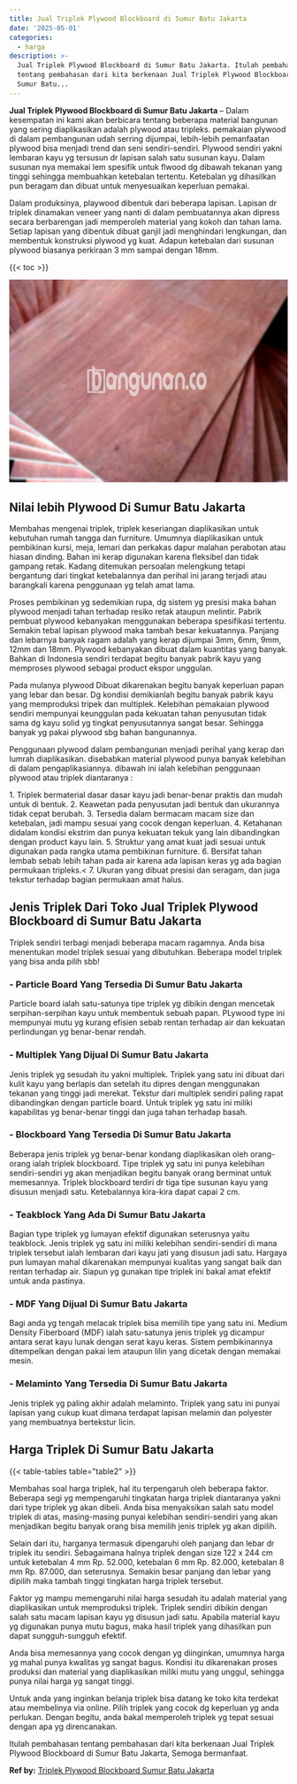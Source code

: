 ```yaml
---
title: Jual Triplek Plywood Blockboard di Sumur Batu Jakarta
date: '2025-05-01'
categories:
  - harga
description: >-
  Jual Triplek Plywood Blockboard di Sumur Batu Jakarta. Itulah pembahasan
  tentang pembahasan dari kita berkenaan Jual Triplek Plywood Blockboard di
  Sumur Batu...
---
```


**Jual Triplek Plywood Blockboard di Sumur Batu Jakarta** – Dalam kesempatan ini kami akan berbicara tentang beberapa material bangunan yang sering diaplikasikan adalah plywood atau tripleks. pemakaian plywood di dalam pembangunan udah serring dijumpai, lebih-lebih pemanfaatan plywood bisa menjadi trend dan seni sendiri-sendiri. Plywood sendiri yakni lembaran kayu yg tersusun dr lapisan salah satu susunan kayu. Dalam susunan nya memakai lem spesifik untuk flwood dg dibawah tekanan yang tinggi sehingga membuahkan ketebalan tertentu. Ketebalan yg dihasilkan pun beragam dan dibuat untuk menyesuaikan keperluan pemakai.

Dalam produksinya, playwood dibentuk dari beberapa lapisan. Lapisan dr triplek dinamakan veneer yang nanti di dalam pembuatannya akan dipress secara berbarengan jadi memperoleh material yang kokoh dan tahan lama. Setiap lapisan yang dibentuk dibuat ganjil jadi menghindari lengkungan, dan membentuk konstruksi plywood yg kuat. Adapun ketebalan dari susunan plywood biasanya perkiraan 3 mm sampai dengan 18mm.

{{< toc >}}

![Jual Triplek Plywood Blockboard di Sumur Batu Jakarta](/images/jual-triplek-murah-05.png)

## Nilai lebih Plywood Di Sumur Batu Jakarta

Membahas mengenai triplek, triplek keseriangan diaplikasikan untuk kebutuhan rumah tangga dan furniture. Umumnya diaplikasikan untuk pembikinan kursi, meja, lemari dan perkakas dapur malahan perabotan atau hiasan dinding. Bahan ini kerap digunakan karena fleksibel dan tidak gampang retak. Kadang ditemukan persoalan melengkung tetapi bergantung dari tingkat ketebalannya dan perihal ini jarang terjadi atau barangkali karena penggunaan yg telah amat lama.

Proses pembikinan yg sedemikian rupa, dg sistem yg presisi maka bahan plywood menjadi tahan terhadap resiko retak ataupun melintir. Pabrik pembuat plywood kebanyakan menggunakan beberapa spesifikasi tertentu. Semakin tebal lapisan plywood maka tambah besar kekuatannya. Panjang dan lebarnya banyak ragam adalah yang kerap dijumpai 3mm, 6mm, 9mm, 12mm dan 18mm. Plywood kebanyakan dibuat dalam kuantitas yang banyak. Bahkan di Indonesia sendiri terdapat begitu banyak pabrik kayu yang memproses plywood sebagai product ekspor unggulan.

Pada mulanya plywood Dibuat dikarenakan begitu banyak keperluan papan yang lebar dan besar. Dg kondisi demikianlah begitu banyak pabrik kayu yang memproduksi tripek dan multiplek. Kelebihan pemakaian plywood sendiri mempunyai keunggulan pada kekuatan tahan penyusutan tidak sama dg kayu solid yg tingkat penyusutannya sangat besar. Sehingga banyak yg pakai plywood sbg bahan bangunannya.

Penggunaan plywood dalam pembangunan menjadi perihal yang kerap dan lumrah diaplikasikan. disebabkan material plywood punya banyak kelebihan di dalam pengaplikasiannya. dibawah ini ialah kelebihan penggunaan plywood atau triplek diantaranya :

1\. Triplek bermaterial dasar dasar kayu jadi benar-benar praktis dan mudah untuk di bentuk. 2. Keawetan pada penyusutan jadi bentuk dan ukurannya tidak cepat berubah. 3. Tersedia dalam bermacam macam size dan ketebalan, jadi mampu sesuai yang cocok dengan keperluan. 4. Ketahanan didalam kondisi ekstrim dan punya kekuatan tekuk yang lain dibandingkan dengan product kayu lain. 5. Struktur yang amat kuat jadi sesuai untuk digunakan pada rangka utama pembikinan furniture. 6. Bersifat tahan lembab sebab lebih tahan pada air karena ada lapisan keras yg ada bagian permukaan tripleks.< 7. Ukuran yang dibuat presisi dan seragam, dan juga tekstur terhadap bagian permukaan amat halus.

## Jenis Triplek Dari Toko Jual Triplek Plywood Blockboard di Sumur Batu Jakarta

Triplek sendiri terbagi menjadi beberapa macam ragamnya. Anda bisa menentukan model triplek sesuai yang dibutuhkan. Beberapa model triplek yang bisa anda pilih sbb!

### \- Particle Board Yang Tersedia Di Sumur Batu Jakarta

Particle board ialah satu-satunya tipe triplek yg dibikin dengan mencetak serpihan-serpihan kayu untuk membentuk sebuah papan. PLywood type ini mempunyai mutu yg kurang efisien sebab rentan terhadap air dan kekuatan perlindungan yg benar-benar rendah.

### \- Multiplek Yang Dijual Di Sumur Batu Jakarta

Jenis triplek yg sesudah itu yakni multiplek. Triplek yang satu ini dibuat dari kulit kayu yang berlapis dan setelah itu dipres dengan menggunakan tekanan yang tinggi jadi merekat. Tekstur dari multiplek sendiri paling rapat dibandingkan dengan particle board. Untuk triplek yg satu ini miliki kapabilitas yg benar-benar tinggi dan juga tahan terhadap basah.

### \- Blockboard Yang Tersedia Di Sumur Batu Jakarta

Beberapa jenis triplek yg benar-benar kondang diaplikasikan oleh orang-orang ialah triplek blockboard. Tipe triplek yg satu ini punya kelebihan sendiri-sendiri yg akan menjadikan begitu banyak orang berminat untuk memesannya. Triplek blockboard terdiri dr tiga tipe susunan kayu yang disusun menjadi satu. Ketebalannya kira-kira dapat capai 2 cm.

### \- Teakblock Yang Ada Di Sumur Batu Jakarta

Bagian type triplek yg lumayan efektif digunakan seterusnya yaitu teakblock. Jenis triplek yg satu ini miliki kelebihan sendiri-sendiri di mana triplek tersebut ialah lembaran dari kayu jati yang disusun jadi satu. Hargaya pun lumayan mahal dikarenakan mempunyai kualitas yang sangat baik dan rentan terhadap air. Siapun yg gunakan tipe triplek ini bakal amat efektif untuk anda pastinya.

### \- MDF Yang Dijual Di Sumur Batu Jakarta

Bagi anda yg tengah melacak triplek bisa memilih tipe yang satu ini. Medium Density Fiberboard (MDF) ialah satu-satunya jenis triplek yg dicampur antara serat kayu lunak dengan serat kayu keras. Sistem pembikinannya ditempelkan dengan pakai lem ataupun lilin yang dicetak dengan memakai mesin.

### \- Melaminto Yang Tersedia Di Sumur Batu Jakarta

Jenis triplek yg paling akhir adalah melaminto. Triplek yang satu ini punyai lapisan yang cukup kuat dimana terdapat lapisan melamin dan polyester yang membuatnya bertekstur licin.

## Harga Triplek Di Sumur Batu Jakarta

{{< table-tables table="table2" >}}

Membahas soal harga triplek, hal itu terpengaruh oleh beberapa faktor. Beberapa segi yg mempengaruhi tingkatan harga triplek diantaranya yakni dari type triplek yg akan dibeli. Anda bisa menyaksikan salah satu model triplek di atas, masing-masing punyai kelebihan sendiri-sendiri yang akan menjadikan begitu banyak orang bisa memilih jenis triplek yg akan dipilih.

Selain dari itu, harganya termasuk dipengaruhi oleh panjang dan lebar dr triplek itu sendiri. Sebagaimana halnya triplek dengan size 122 x 244 cm untuk ketebalan 4 mm Rp. 52.000, ketebalan 6 mm Rp. 82.000, ketebalan 8 mm Rp. 87.000, dan seterusnya. Semakin besar panjang dan lebar yang dipilih maka tambah tinggi tingkatan harga triplek tersebut.

Faktor yg mampu memengaruhi nilai harga sesudah itu adalah material yang diaplikasikan untuk memproduksi triplek. Triplek sendiri dibikin dengan salah satu macam lapisan kayu yg disusun jadi satu. Apabila material kayu yg digunakan punya mutu bagus, maka hasil triplek yang dihasilkan pun dapat sungguh-sungguh efektif.

Anda bisa memesannya yang cocok dengan yg diinginkan, umumnya harga yg mahal punya kwalitas yg sangat bagus. Kondisi itu dikarenakan proses produksi dan material yang diaplikasikan miliki mutu yang unggul, sehingga punya nilai harga yg sangat tinggi.

Untuk anda yang inginkan belanja triplek bisa datang ke toko kita terdekat atau membelinya via online. Pilih triplek yang cocok dg keperluan yg anda perlukan. Dengan begitu, anda bakal memperoleh triplek yg tepat sesuai dengan apa yg direncanakan.

Itulah pembahasan tentang pembahasan dari kita berkenaan Jual Triplek Plywood Blockboard di Sumur Batu Jakarta, Semoga bermanfaat.

**Ref by:** [Triplek Plywood Blockboard Sumur Batu Jakarta](https://id.wikipedia.org/wiki/Triplek)
